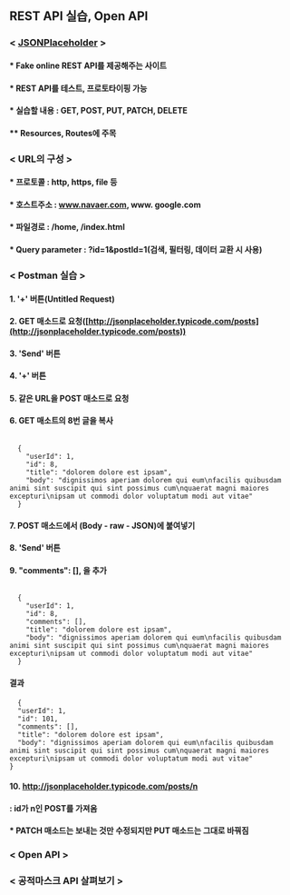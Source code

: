 ## REST API 실습, Open API


### < [JSONPlaceholder](http://jsonplaceholder.typicode.com/) >
#### * Fake online REST API를 제공해주는 사이트
#### * REST API를 테스트, 프로토타이핑 가능
#### * 실습할 내용 : GET, POST, PUT, PATCH, DELETE
#### ** Resources, Routes에 주목
### < URL의 구성 >
#### * 프로토콜 : http, https, file 등
#### * 호스트주소 : www.navaer.com, www. google.com
#### * 파일경로 : /home, /index.html
#### * Query parameter : ?id=1&postld=1(검색, 필터링, 데이터 교환 시 사용)
 

### < Postman 실습 >
#### 1. '+' 버튼(Untitled Request)
#### 2. GET 매소드로 요청([http://jsonplaceholder.typicode.com/posts](http://jsonplaceholder.typicode.com/posts))
#### 3. 'Send' 버튼
#### 4. '+' 버튼
#### 5. 같은 URL을 POST 매소드로 요청
#### 6. GET 매소트의 8번 글을 복사
~~~

  {
    "userId": 1,
    "id": 8,
    "title": "dolorem dolore est ipsam",
    "body": "dignissimos aperiam dolorem qui eum\nfacilis quibusdam animi sint suscipit qui sint possimus cum\nquaerat magni maiores excepturi\nipsam ut commodi dolor voluptatum modi aut vitae"
  }
  ~~~
#### 7. POST 매소드에서 (Body - raw - JSON)에 붙여넣기
#### 8. 'Send' 버튼
#### 9. "comments": [], 을 추가
~~~

  {
    "userId": 1,
    "id": 8,
    "comments": [],
    "title": "dolorem dolore est ipsam",
    "body": "dignissimos aperiam dolorem qui eum\nfacilis quibusdam animi sint suscipit qui sint possimus cum\nquaerat magni maiores excepturi\nipsam ut commodi dolor voluptatum modi aut vitae"
  }
  ~~~
  #### 결과
~~~
  {
  "userId": 1,
  "id": 101,
  "comments": [],
  "title": "dolorem dolore est ipsam",
  "body": "dignissimos aperiam dolorem qui eum\nfacilis quibusdam animi sint suscipit qui sint possimus cum\nquaerat magni maiores excepturi\nipsam ut commodi dolor voluptatum modi aut vitae"
}
~~~
#### 10. http://jsonplaceholder.typicode.com/posts/n
#### : id가 n인 POST를 가져옴
#### * PATCH 매소드는 보내는 것만 수정되지만 PUT 매소드는 그대로 바꿔짐
 
### < Open API >


### < 공적마스크 API 살펴보기 >
